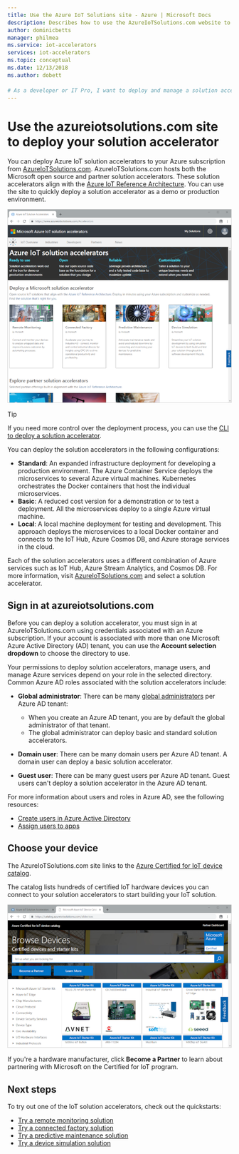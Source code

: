 ```yaml
---
title: Use the Azure IoT Solutions site - Azure | Microsoft Docs
description: Describes how to use the AzureIoTSolutions.com website to deploy your solution accelerator.
author: dominicbetts
manager: philmea
ms.service: iot-accelerators
services: iot-accelerators
ms.topic: conceptual
ms.date: 12/13/2018
ms.author: dobett

# As a developer or IT Pro, I want to deploy and manage a solution accelerator from a web site to quickly get a demo or production environment up and running
---
```


# Use the azureiotsolutions.com site to deploy your solution accelerator

You can deploy Azure IoT solution accelerators to your Azure subscription from [AzureIoTSolutions.com](https://www.azureiotsolutions.com/Accelerators). AzureIoTSolutions.com hosts both the Microsoft open source and partner solution accelerators. These solution accelerators align with the [Azure IoT Reference Architecture](https://aka.ms/iotrefarchitecture). You can use the site to quickly deploy a solution accelerator as a demo or production environment.

![AzureIoTSolutions.com](media/iot-accelerators-permissions/iotsolutionscom.png)

> [!TIP]
> If you need more control over the deployment process, you can use  the [CLI to deploy a solution accelerator](iot-accelerators-remote-monitoring-deploy-cli.md).

You can deploy the solution accelerators in the following configurations:

* **Standard**: An expanded infrastructure deployment for developing a production environment. The Azure Container Service deploys the microservices to several Azure virtual machines. Kubernetes orchestrates the Docker containers that host the individual microservices.
* **Basic**: A reduced cost version for a demonstration or to test a deployment. All the microservices deploy to a single Azure virtual machine.
* **Local**: A local machine deployment for testing and development. This approach deploys the microservices to a local Docker container and connects to the IoT Hub, Azure Cosmos DB, and Azure storage services in the cloud.

Each of the solution accelerators uses a different combination of Azure services such as IoT Hub, Azure Stream Analytics, and Cosmos DB. For more information, visit [AzureIoTSolutions.com](https://www.azureiotsolutions.com/Accelerators) and select a solution accelerator.

## Sign in at azureiotsolutions.com

Before you can deploy a solution accelerator, you must sign in at AzureIoTSolutions.com using credentials associated with an Azure subscription. If your account is associated with more than one Microsoft Azure Active Directory (AD) tenant, you can use the **Account selection dropdown** to choose the directory to use.

Your permissions to deploy solution accelerators, manage users, and manage Azure services depend on your role in the selected directory. Common Azure AD roles associated with the solution accelerators include:

* **Global administrator**: There can be many [global administrators](../active-directory/users-groups-roles/directory-assign-admin-roles.md) per Azure AD tenant:

  * When you create an Azure AD tenant, you are by default the global administrator of that tenant.
  * The global administrator can deploy basic and standard solution accelerators.

* **Domain user**: There can be many domain users per Azure AD tenant. A domain user can deploy a basic solution accelerator.

* **Guest user**: There can be many guest users per Azure AD tenant. Guest users can't deploy a solution accelerator in the Azure AD tenant.

For more information about users and roles in Azure AD, see the following resources:

* [Create users in Azure Active Directory](../active-directory/fundamentals/active-directory-users-profile-azure-portal.md)
* [Assign users to apps](../active-directory/manage-apps/assign-user-or-group-access-portal.md)

## Choose your device

The AzureIoTSolutions.com site links to the [Azure Certified for IoT device catalog](https://catalog.azureiotsolutions.com/).

The catalog lists hundreds of certified IoT hardware devices you can connect to your solution accelerators to start building your IoT solution.

![Device catalog](media/iot-accelerators-permissions/devicecatalog.png)

If you're a hardware manufacturer, click **Become a Partner** to learn about partnering with Microsoft on the Certified for IoT program.

## Next steps

To try out one of the IoT solution accelerators, check out the quickstarts:

* [Try a remote monitoring solution](quickstart-remote-monitoring-deploy.md)
* [Try a connected factory solution](quickstart-connected-factory-deploy.md)
* [Try a predictive maintenance solution](quickstart-predictive-maintenance-deploy.md)
* [Try a device simulation solution](quickstart-device-simulation-deploy.md)
